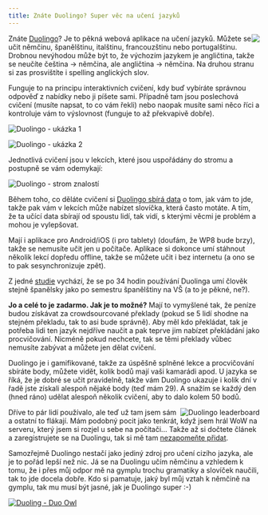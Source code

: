 ```yaml
---
title: Znáte Duolingo? Super věc na učení jazyků
---
```


<img src="/data/2013/2013-09-16-znate-duolingo-super-vec-na-uceni-jazyku/2013-09-16-duolingo-0-duolingo-owl.png" style="float:right"/>

Znáte [Duolingo](https://www.duolingo.com/)? Je to pěkná webová aplikace na učení jazyků. Můžete se učit němčinu, španělštinu, italštinu, francouzštinu nebo portugalštinu. Drobnou nevýhodou může být to, že výchozím jazykem je angličtina, takže se neučíte čeština -> němčina, ale angličtina -> němčina. Na druhou stranu si zas prosvištíte i spelling anglických slov.

Funguje to na principu interaktivních cvičení, kdy buď vybíráte správnou odpověď z nabídky nebo ji píšete sami. Případně tam jsou poslechová cvičení (musíte napsat, to co vám řekli) nebo naopak musíte sami něco říci a kontroluje vám to výslovnost (funguje to až překvapivě dobře).

![Duolingo - ukázka 1](/data/2013/2013-09-16-znate-duolingo-super-vec-na-uceni-jazyku/2013-09-16-duolingo-1-duo1.png)

![Duolingo - ukázka 2](/data/2013/2013-09-16-znate-duolingo-super-vec-na-uceni-jazyku/2013-09-16-duolingo-2-duo2.png)

Jednotlivá cvičení jsou v lekcích, které jsou uspořádány do stromu a postupně se vám odemykají:

![Duolingo - strom znalostí](/data/2013/2013-09-16-znate-duolingo-super-vec-na-uceni-jazyku/2013-09-16-duolingo-3-duo-tree.png)

Během toho, co děláte cvičení si [Duolingo sbírá data](http://duolingo.tumblr.com/post/41960192602/duolingos-data-driven-approach-to-education) o tom, jak vám to jde, takže pak vám v lekcích může nabízet slovíčka, která často motáte. A tím, že ta učící data sbírají od spoustu lidí, tak vidí, s kterými věcmi je problém a mohou je vylepšovat.

Mají i aplikace pro Android/iOS (i pro tablety) (doufám, že WP8 bude brzy), takže se nemusíte učit jen u počítače. Aplikace si dokonce umí stáhnout několik lekcí dopředu offline, takže se můžete učit i bez internetu (a ono se to pak sesynchronizuje zpět).

Z jedné [studie](https://techcrunch.com/2013/01/17/study-learning-spanish-with-duolingo-can-be-more-effective-than-college-classes-or-rosetta-stone/) vychází, že se po 34 hodin používání Duolinga umí člověk stejně španělsky jako po semestru španělštiny na VŠ (a to je pěkné, ne?).

**Jo a celé to je zadarmo. Jak je to možné?** Mají to vymyšlené tak, že peníze budou získávat za crowdsourcované překlady (pokud se 5 lidí shodne na stejném překladu, tak to asi bude správně). Aby měl kdo překládat, tak je potřeba lidi ten jazyk nejdříve naučit a pak teprve jim nabízet překládání jako procvičování. Nicméně pokud nechcete, tak se těmi překlady vůbec nemusíte zabývat a můžete jen dělat cvičení.

Duolingo je i gamifikované, takže za úspěšně splněné lekce a procvičování sbíráte body, můžete vidět, kolik bodů mají vaši kamarádi apod. U jazyka se říká, že je dobré se učit pravidelně, takže vám Duolingo ukazuje i kolik dní v řadě jste získali alespoň nějaké body (teď mám 29). A snažím se každý den (hned ráno) udělat alespoň několik cvičení, aby to dalo kolem 50 bodů.

<img src="/data/2013/2013-09-16-znate-duolingo-super-vec-na-uceni-jazyku/2013-09-16-duolingo-4-leaderboard.png" alt="Duolingo leaderboard" style="float:right"/>

Dříve to pár lidí používalo, ale teď už tam jsem sám a ostatní to flákají.
Mám podobný pocit jako tenkrát, když jsem hrál WoW na serveru, který jsem si rozjel u sebe na počítači... Takže až si dočtete článek a zaregistrujete se na Duolingu, tak si mě tam [nezapomeňte přidat](https://www.duolingo.com/Marthin).

Samozřejmě Duolingo nestačí jako jediný zdroj pro učení cizího jazyka, ale je to pořád lepší než nic. Já se na Duolingu učím němčinu a vzhledem k tomu, že i přes můj odpor mě na gymplu trochu gramatiky a slovíček naučili, tak to jde docela dobře. Kdo si pamatuje, jaký byl můj vztah k němčině na gymplu, tak mu musí být jasné, jak je Duolingo super :-)

[![Duoling - Duo Owl](/data/2013/2013-09-16-znate-duolingo-super-vec-na-uceni-jazyku/2013-09-16-duolingo-5-duolingo-banner.png)](https://www.duolingo.com/)
